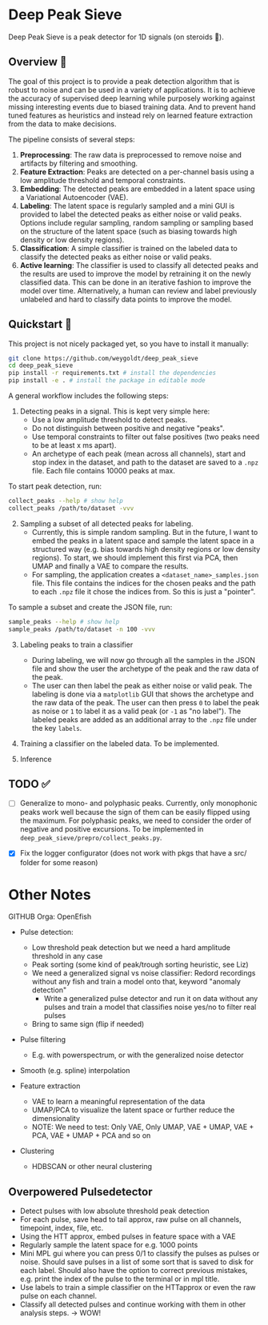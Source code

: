 # Deep Peak Sieve

Deep Peak Sieve is a peak detector for 1D signals (on steroids 💊).

## Overview 🔎

The goal of this project is to provide a peak detection algorithm that is
robust to noise and can be used in a variety of applications. It is to achieve
the accuracy of supervised deep learning while purposely working against
missing interesting events due to biased training data. And to prevent hand
tuned features as heuristics and instead rely on learned feature extraction
from the data to make decisions.

The pipeline consists of several steps:

1. **Preprocessing**: The raw data is preprocessed to remove noise and artifacts by filtering and smoothing.
1. **Feature Extraction**: Peaks are detected on a per-channel basis using a low amplitude threshold and temporal constraints.
1. **Embedding**: The detected peaks are embedded in a latent space using a Variational Autoencoder (VAE).
1. **Labeling**: The latent space is regularly sampled and a mini GUI is provided to label the detected peaks as either noise or valid peaks. Options include regular sampling, random sampling or sampling based on the structure of the latent space (such as biasing towards high density or low density regions).
1. **Classification**: A simple classifier is trained on the labeled data to classify the detected peaks as either noise or valid peaks.
1. **Active learning**: The classifier is used to classify all detected peaks and the results are used to improve the model by retraining it on the newly classified data. This can be done in an iterative fashion to improve the model over time. Alternatively, a human can review and label previously unlabeled and hard to classify data points to improve the model.

## Quickstart 🚀

This project is not nicely packaged yet, so you have to install it manually:

```bash
git clone https://github.com/weygoldt/deep_peak_sieve
cd deep_peak_sieve
pip install -r requirements.txt # install the dependencies
pip install -e . # install the package in editable mode
```

A general workflow includes the following steps:

1. Detecting peaks in a signal. This is kept very simple here:
   - Use a low amplitude threshold to detect peaks.
   - Do not distinguish between positive and negative "peaks".
   - Use temporal constraints to filter out false positives (two peaks need to be at least x ms apart).
   - An archetype of each peak (mean across all channels), start and stop index in the dataset, and path to the dataset are saved to a `.npz` file. Each file contains 10000 peaks at max.

To start peak detection, run:

```bash
collect_peaks --help # show help
collect_peaks /path/to/dataset -vvv
```

2. Sampling a subset of all detected peaks for labeling.
   - Currently, this is simple random sampling. But in the future, I want to
     embed the peaks in a latent space and sample the latent space in a
     structured way (e.g. bias towards high density regions or low density
     regions). To start, we should implement this first via PCA, then UMAP and
     finally a VAE to compare the results.
   - For sampling, the application creates a `<dataset_name>_samples.json`
     file. This file contains the indices for the chosen peaks and the path to
     each `.npz` file it chose the indices from. So this is just a "pointer".

To sample a subset and create the JSON file, run:

```bash
sample_peaks --help # show help
sample_peaks /path/to/dataset -n 100 -vvv
```

3. Labeling peaks to train a classifier

   - During labeling, we will now go through all the samples in the JSON file
     and show the user the archetype of the peak and the raw data of the peak.
   - The user can then label the peak as either noise or valid peak. The labeling
     is done via a `matplotlib` GUI that shows the archetype and the raw data of
     the peak. The user can then press `0` to label the peak as noise or `1` to
     label it as a valid peak (or `-1` as "no label"). The labeled peaks are added
     as an additional array to the `.npz` file under the key `labels`.

1. Training a classifier on the labeled data. To be implemented.

1. Inference

## TODO ✅

- [ ] Generalize to mono- and polyphasic peaks. Currently, only monophonic peaks work well because the sign of them can be easily flipped using the maximum. For polyphasic peaks, we need to consider the order of negative and positive excursions. To be implemented in `deep_peak_sieve/prepro/collect_peaks.py`.

- [x] Fix the logger configurator (does not work with pkgs that have a src/ folder for some reason)

# Other Notes

GITHUB Orga: OpenEfish

- Pulse detection:

  - Low threshold peak detection but we need a hard amplitude threshold in any case
  - Peak sorting (some kind of peak/trough sorting heuristic, see Liz)
  - We need a generalized signal vs noise classifier: Redord recordings without any fish and train a model onto that, keyword "anomaly detection"
    - Write a generalized pulse detector and run it on data without any pulses and train a model that classifies noise yes/no to filter real pulses
  - Bring to same sign (flip if needed)

- Pulse filtering

  - E.g. with powerspectrum, or with the generalized noise detector

- Smooth (e.g. spline) interpolation

- Feature extraction

  - VAE to learn a meaningful representation of the data
  - UMAP/PCA to visualize the latent space or further reduce the dimensionality
  - NOTE: We need to test: Only VAE, Only UMAP, VAE + UMAP, VAE + PCA, VAE + UMAP + PCA and so on

- Clustering

  - HDBSCAN or other neural clustering

## Overpowered Pulsedetector

- Detect pulses with low absolute threshold peak detection
- For each pulse, save head to tail approx, raw pulse on all channels, timepoint, index, file, etc.
- Using the HTT approx, embed pulses in feature space with a VAE
- Regularly sample the latent space for e.g. 1000 points
- Mini MPL gui where you can press 0/1 to classify the pulses as pulses or noise. Should save pulses in a list of some sort that is saved to disk for each label. Should also have the option to correct previous mistakes, e.g. print the index of the pulse to the terminal or in mpl title.
- Use labels to train a simple classifier on the HTTapprox or even the raw pulse on each channel.
- Classify all detected pulses and continue working with them in other analysis steps.
  -> WOW!

